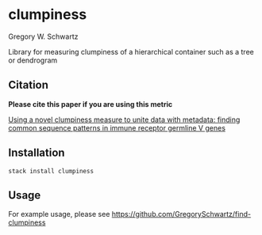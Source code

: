 # clumpiness

Gregory W. Schwartz

Library for measuring clumpiness of a hierarchical container such as a tree or dendrogram

## Citation

**Please cite this paper if you are using this metric**

[Using a novel clumpiness measure to unite data with metadata: finding common sequence patterns in immune receptor germline V genes](http://www.sciencedirect.com/science/article/pii/S0167865516000234)

## Installation

`stack install clumpiness`

## Usage

For example usage, please see https://github.com/GregorySchwartz/find-clumpiness
